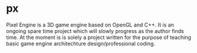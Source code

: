 # px
Pixel Engine is a 3D game engine based on OpenGL and C++. It is an ongoing spare time
project which will slowly progress as the author finds time. At the moment is is solely
a project written for the purpose of teaching basic game engine architechture design/professional
coding. 
